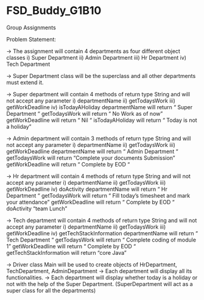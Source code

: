 # FSD_Buddy_G1B10
Group Assignments

Problem Statement:

→ The assignment will contain 4 departments as four different object classes
i) Super Department
ii) Admin Department 
iii) Hr Department
iv) Tech Department


→ Super Department class will be the superclass and all other departments must extend it.


→ Super department will contain 4 methods of return type String and will not accept any parameter
i) departmentName
ii) getTodaysWork
iii) getWorkDeadline 
iv) isTodayAHoliday
departmentName will return “ Super Department 
“ getTodaysWork will return “ No Work as of now” 
getWorkDeadline will return “ Nil “
isTodayAHoliday will return “ Today is not a holiday”


→ Admin department will contain 3 methods of return type String and will not accept any parameter
i) departmentName
ii) getTodaysWork 
iii) getWorkDeadline
departmentName will return “ Admin Department “
getTodaysWork will return “Complete your documents Submission” 
getWorkDeadline will return “ Complete by EOD “


→ Hr department will contain 4 methods of return type String and will not accept any parameter
i) departmentName 
ii) getTodaysWork 
iii) getWorkDeadline 
iv) doActivity
departmentName will return “ Hr Department “
getTodaysWork will return “ Fill today’s timesheet and mark your attendance” 
getWorkDeadline will return “ Complete by EOD “
doActivity “team Lunch”


→ Tech department will contain 4 methods of return type String and will not accept any parameter
i) departmentName
ii) getTodaysWork
iii) getWorkDeadline
iv) getTechStackInformation
departmentName will return “ Tech Department “ 
getTodaysWork will return “ Complete coding of module 1” 
getWorkDeadline will return “ Complete by EOD “ 
getTechStackInformation will return “core Java”


→ Driver class Main will be used to create objects of HrDepartment, TechDepartment, AdminDepartment
→ Each department will display all its functionalities.
→ Each department will display whether today is a holiday or not with the help of the Super Department. (SuperDepartment will act as a super class for all the departments)
